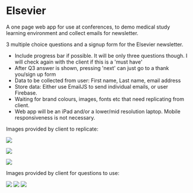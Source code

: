 # Elsevier
A one page web app for use at conferences, to demo medical study learning environment and collect emails for newsletter.

3 multiple choice questions and a signup form for the Elsevier newsletter.

- Include progress bar if possible. It will be only three questions though. I will check again with the client if this is a 'must have'
- After Q3 answer is shown, pressing 'next' can just go to a thank you/sign up form
- Data to be collected from user: First name, Last name, email address
- Store data: Either use EmailJS to send individual emails, or user Firebase.
- Waiting for brand colours, images, fonts etc that need replicating from client. 
- Web app will be an iPad and/or a lower/mid resolution laptop. Mobile responsiveness is not necessary.

Images provided by client to replicate: 

![](https://i.ibb.co/njW7WKS/Clipboard01.jpg)

![](https://i.ibb.co/4ZnfZVx/Clipboard02.jpg)

![](https://i.ibb.co/Kjvd8S4/Clipboard03.jpg)

Images provided by client for questions to use:

![](https://i.ibb.co/txT3ycF/image001.jpg)
![](https://i.ibb.co/LYFfVMw/image002.jpg)
![](https://i.ibb.co/Gv6vxxv/image003.jpg)